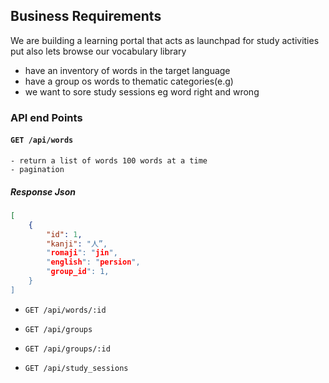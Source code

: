 ## Business Requirements

We are building a learning portal that acts as launchpad for study activities put also lets browse our vocabulary library

- have an inventory of words in the target language
- have a group os words to thematic categories(e.g)
- we want to sore study sessions eg word right and wrong

### API end Points

#### `GET /api/words`

    - return a list of words 100 words at a time
    - pagination

##### Response Json

```json
[
    {
        "id": 1,
        "kanji": "人”,
        "romaji": "jin",
        "english": "persion",
        "group_id": 1,
    }
]
```

- `GET /api/words/:id`

- `GET /api/groups`
- `GET /api/groups/:id`

- `GET /api/study_sessions`
